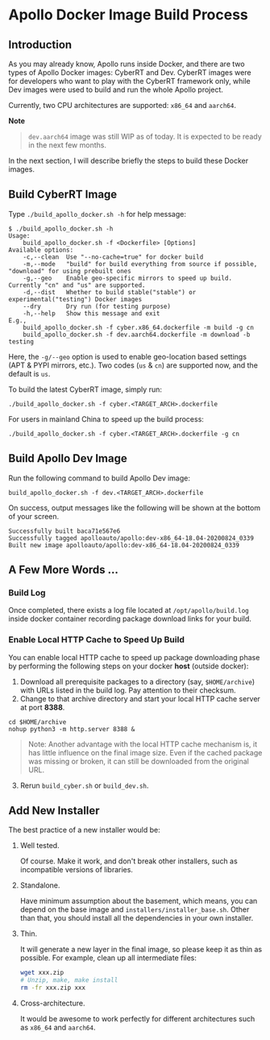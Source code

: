 # Apollo Docker Image Build Process

## Introduction

As you may already know, Apollo runs inside Docker, and there are two types of
Apollo Docker images: CyberRT and Dev. CyberRT images were for developers who
want to play with the CyberRT framework only, while Dev images were used to
build and run the whole Apollo project.

Currently, two CPU architectures are supported: `x86_64` and `aarch64`.

**Note**

> `dev.aarch64` image was still WIP as of today. It is expected to be ready in
> the next few months.

In the next section, I will describe briefly the steps to build these Docker
images.

## Build CyberRT Image

Type `./build_apollo_docker.sh -h` for help message:

```
$ ./build_apollo_docker.sh -h
Usage:
    build_apollo_docker.sh -f <Dockerfile> [Options]
Available options:
    -c,--clean  Use "--no-cache=true" for docker build
    -m,--mode   "build" for build everything from source if possible, "download" for using prebuilt ones
    -g,--geo    Enable geo-specific mirrors to speed up build. Currently "cn" and "us" are supported.
    -d,--dist   Whether to build stable("stable") or experimental("testing") Docker images
    --dry       Dry run (for testing purpose)
    -h,--help   Show this message and exit
E.g.,
    build_apollo_docker.sh -f cyber.x86_64.dockerfile -m build -g cn
    build_apollo_docker.sh -f dev.aarch64.dockerfile -m download -b testing
```

Here, the `-g/--geo` option is used to enable geo-location based settings (APT &
PYPI mirrors, etc.). Two codes (`us` & `cn`) are supported now, and the default
is `us`.

To build the latest CyberRT image, simply run:

```
./build_apollo_docker.sh -f cyber.<TARGET_ARCH>.dockerfile
```

For users in mainland China to speed up the build process:

```
./build_apollo_docker.sh -f cyber.<TARGET_ARCH>.dockerfile -g cn
```

## Build Apollo Dev Image

Run the following command to build Apollo Dev image:

```
build_apollo_docker.sh -f dev.<TARGET_ARCH>.dockerfile
```

On success, output messages like the following will be shown at the bottom of
your screen.

```
Successfully built baca71e567e6
Successfully tagged apolloauto/apollo:dev-x86_64-18.04-20200824_0339
Built new image apolloauto/apollo:dev-x86_64-18.04-20200824_0339
```

## A Few More Words ...

### Build Log

Once completed, there exists a log file located at `/opt/apollo/build.log`
inside docker container recording package download links for your build.

### Enable Local HTTP Cache to Speed Up Build

You can enable local HTTP cache to speed up package downloading phase by
performing the following steps on your docker **host** (outside docker):

1. Download all prerequisite packages to a directory (say, `$HOME/archive`) with
   URLs listed in the build log. Pay attention to their checksum.
2. Change to that archive directory and start your local HTTP cache server at
   port **8388**.

```
cd $HOME/archive
nohup python3 -m http.server 8388 &
```

> Note: Another advantage with the local HTTP cache mechanism is, it has little
> influence on the final image size. Even if the cached package was missing or
> broken, it can still be downloaded from the original URL.

3. Rerun `build_cyber.sh` or `build_dev.sh`.

## Add New Installer

The best practice of a new installer would be:

1. Well tested.

   Of course. Make it work, and don't break other installers, such as
   incompatible versions of libraries.

1. Standalone.

   Have minimum assumption about the basement, which means, you can depend on
   the base image and `installers/installer_base.sh`. Other than that, you
   should install all the dependencies in your own installer.

1. Thin.

   It will generate a new layer in the final image, so please keep it as thin as
   possible. For example, clean up all intermediate files:

   ```bash
   wget xxx.zip
   # Unzip, make, make install
   rm -fr xxx.zip xxx
   ```

1. Cross-architecture.

   It would be awesome to work perfectly for different architectures such as
   `x86_64` and `aarch64`.
